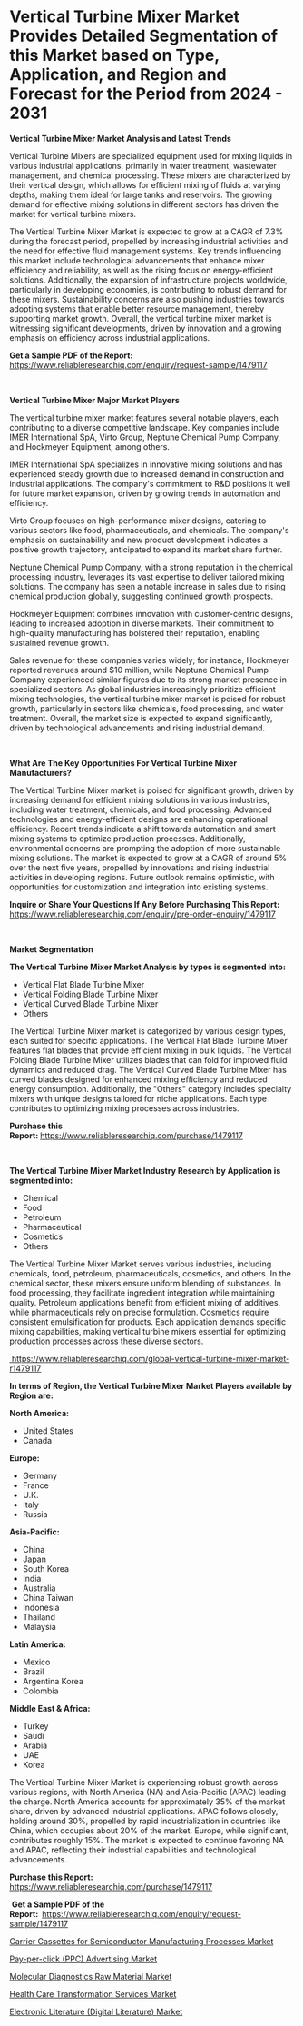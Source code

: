 <p><h1>Vertical Turbine Mixer Market Provides Detailed Segmentation of this Market based on Type, Application, and Region and Forecast for the Period from 2024 - 2031</h1></p><p><strong>Vertical Turbine Mixer Market Analysis and Latest Trends</strong></p>
<p><p>Vertical Turbine Mixers are specialized equipment used for mixing liquids in various industrial applications, primarily in water treatment, wastewater management, and chemical processing. These mixers are characterized by their vertical design, which allows for efficient mixing of fluids at varying depths, making them ideal for large tanks and reservoirs. The growing demand for effective mixing solutions in different sectors has driven the market for vertical turbine mixers.</p><p>The Vertical Turbine Mixer Market is expected to grow at a CAGR of 7.3% during the forecast period, propelled by increasing industrial activities and the need for effective fluid management systems. Key trends influencing this market include technological advancements that enhance mixer efficiency and reliability, as well as the rising focus on energy-efficient solutions. Additionally, the expansion of infrastructure projects worldwide, particularly in developing economies, is contributing to robust demand for these mixers. Sustainability concerns are also pushing industries towards adopting systems that enable better resource management, thereby supporting market growth. Overall, the vertical turbine mixer market is witnessing significant developments, driven by innovation and a growing emphasis on efficiency across industrial applications.</p></p>
<p><strong>Get a Sample PDF of the Report:&nbsp;</strong> <a href="https://www.reliableresearchiq.com/enquiry/request-sample/1479117?utm_campaign=1087&utm_medium=2&utm_source=Github&utm_content=ia&utm_term=09122024&utm_id=vertical-turbine-mixer">https://www.reliableresearchiq.com/enquiry/request-sample/1479117</a></p>
<p>&nbsp;</p>
<p><strong>Vertical Turbine Mixer Major Market Players</strong></p>
<p><p>The vertical turbine mixer market features several notable players, each contributing to a diverse competitive landscape. Key companies include IMER International SpA, Virto Group, Neptune Chemical Pump Company, and Hockmeyer Equipment, among others. </p><p>IMER International SpA specializes in innovative mixing solutions and has experienced steady growth due to increased demand in construction and industrial applications. The company's commitment to R&D positions it well for future market expansion, driven by growing trends in automation and efficiency.</p><p>Virto Group focuses on high-performance mixer designs, catering to various sectors like food, pharmaceuticals, and chemicals. The company's emphasis on sustainability and new product development indicates a positive growth trajectory, anticipated to expand its market share further.</p><p>Neptune Chemical Pump Company, with a strong reputation in the chemical processing industry, leverages its vast expertise to deliver tailored mixing solutions. The company has seen a notable increase in sales due to rising chemical production globally, suggesting continued growth prospects.</p><p>Hockmeyer Equipment combines innovation with customer-centric designs, leading to increased adoption in diverse markets. Their commitment to high-quality manufacturing has bolstered their reputation, enabling sustained revenue growth.</p><p>Sales revenue for these companies varies widely; for instance, Hockmeyer reported revenues around $10 million, while Neptune Chemical Pump Company experienced similar figures due to its strong market presence in specialized sectors. As global industries increasingly prioritize efficient mixing technologies, the vertical turbine mixer market is poised for robust growth, particularly in sectors like chemicals, food processing, and water treatment. Overall, the market size is expected to expand significantly, driven by technological advancements and rising industrial demand.</p></p>
<p>&nbsp;</p>
<p><strong>What Are The Key Opportunities For Vertical Turbine Mixer Manufacturers?</strong></p>
<p><p>The Vertical Turbine Mixer market is poised for significant growth, driven by increasing demand for efficient mixing solutions in various industries, including water treatment, chemicals, and food processing. Advanced technologies and energy-efficient designs are enhancing operational efficiency. Recent trends indicate a shift towards automation and smart mixing systems to optimize production processes. Additionally, environmental concerns are prompting the adoption of more sustainable mixing solutions. The market is expected to grow at a CAGR of around 5% over the next five years, propelled by innovations and rising industrial activities in developing regions. Future outlook remains optimistic, with opportunities for customization and integration into existing systems.</p></p>
<p><strong>Inquire or Share Your Questions If Any Before Purchasing This Report:</strong> <a href="https://www.reliableresearchiq.com/enquiry/pre-order-enquiry/1479117?utm_campaign=1087&utm_medium=2&utm_source=Github&utm_content=ia&utm_term=09122024&utm_id=vertical-turbine-mixer">https://www.reliableresearchiq.com/enquiry/pre-order-enquiry/1479117</a></p>
<p>&nbsp;</p>
<p><strong>Market Segmentation</strong></p>
<p><strong>The Vertical Turbine Mixer Market Analysis by types is segmented into:</strong></p>
<p><ul><li>Vertical Flat Blade Turbine Mixer</li><li>Vertical Folding Blade Turbine Mixer</li><li>Vertical Curved Blade Turbine Mixer</li><li>Others</li></ul></p>
<p><p>The Vertical Turbine Mixer market is categorized by various design types, each suited for specific applications. The Vertical Flat Blade Turbine Mixer features flat blades that provide efficient mixing in bulk liquids. The Vertical Folding Blade Turbine Mixer utilizes blades that can fold for improved fluid dynamics and reduced drag. The Vertical Curved Blade Turbine Mixer has curved blades designed for enhanced mixing efficiency and reduced energy consumption. Additionally, the "Others" category includes specialty mixers with unique designs tailored for niche applications. Each type contributes to optimizing mixing processes across industries.</p></p>
<p><strong>Purchase this Report:&nbsp;</strong><a href="https://www.reliableresearchiq.com/purchase/1479117?utm_campaign=1087&utm_medium=2&utm_source=Github&utm_content=ia&utm_term=09122024&utm_id=vertical-turbine-mixer">https://www.reliableresearchiq.com/purchase/1479117</a></p>
<p>&nbsp;</p>
<p><strong>The Vertical Turbine Mixer Market Industry Research by Application is segmented into:</strong></p>
<p><ul><li>Chemical</li><li>Food</li><li>Petroleum</li><li>Pharmaceutical</li><li>Cosmetics</li><li>Others</li></ul></p>
<p><p>The Vertical Turbine Mixer Market serves various industries, including chemicals, food, petroleum, pharmaceuticals, cosmetics, and others. In the chemical sector, these mixers ensure uniform blending of substances. In food processing, they facilitate ingredient integration while maintaining quality. Petroleum applications benefit from efficient mixing of additives, while pharmaceuticals rely on precise formulation. Cosmetics require consistent emulsification for products. Each application demands specific mixing capabilities, making vertical turbine mixers essential for optimizing production processes across these diverse sectors.</p></p>
<p><a href="https://www.reliableresearchiq.com/global-vertical-turbine-mixer-market-r1479117?utm_campaign=1087&utm_medium=2&utm_source=Github&utm_content=ia&utm_term=09122024&utm_id=vertical-turbine-mixer">&nbsp;https://www.reliableresearchiq.com/global-vertical-turbine-mixer-market-r1479117</a></p>
<p><strong>In terms of Region, the Vertical Turbine Mixer Market Players available by Region are:</strong></p>
<p>
    <p> <strong> North America: </strong>
        <ul>
            <li>United States</li>
            <li>Canada</li>
        </ul>
        </p> 
    <p> <strong> Europe: </strong>
        <ul>
            <li>Germany</li>
            <li>France</li>
            <li>U.K.</li>
            <li>Italy</li>
            <li>Russia</li>
        </ul>
        </p> 
    <p> <strong> Asia-Pacific: </strong>
        <ul>
            <li>China</li>
            <li>Japan</li>
            <li>South Korea</li>
            <li>India</li>
            <li>Australia</li>
            <li>China Taiwan</li>
            <li>Indonesia</li>
            <li>Thailand</li>
            <li>Malaysia</li>
        </ul>
        </p> 
    <p> <strong> Latin America: </strong>
        <ul>
            <li>Mexico</li>
            <li>Brazil</li>
            <li>Argentina Korea</li>
            <li>Colombia</li>
        </ul>
        </p> 
    <p> <strong> Middle East & Africa: </strong>
        <ul>
            <li>Turkey</li>
            <li>Saudi</li>
            <li>Arabia</li>
            <li>UAE</li>
            <li>Korea</li>
        </ul>
    </p>
    </p>
<p><p>The Vertical Turbine Mixer Market is experiencing robust growth across various regions, with North America (NA) and Asia-Pacific (APAC) leading the charge. North America accounts for approximately 35% of the market share, driven by advanced industrial applications. APAC follows closely, holding around 30%, propelled by rapid industrialization in countries like China, which occupies about 20% of the market. Europe, while significant, contributes roughly 15%. The market is expected to continue favoring NA and APAC, reflecting their industrial capabilities and technological advancements.</p></p>
<p><strong>Purchase this Report: </strong><a href="https://www.reliableresearchiq.com/purchase/1479117?utm_campaign=1087&utm_medium=2&utm_source=Github&utm_content=ia&utm_term=09122024&utm_id=vertical-turbine-mixer">https://www.reliableresearchiq.com/purchase/1479117</a></p>
<p>&nbsp;<strong>Get a Sample PDF of the Report:&nbsp;&nbsp;</strong><a href="https://www.reliableresearchiq.com/enquiry/request-sample/1479117?utm_campaign=1087&utm_medium=2&utm_source=Github&utm_content=ia&utm_term=09122024&utm_id=vertical-turbine-mixer">https://www.reliableresearchiq.com/enquiry/request-sample/1479117</a></p>
<p><strong></strong></p>
<p><p><a href="https://www.linkedin.com/pulse/futur-trend-quest-sl8ue?utm_campaign=1087&utm_medium=2&utm_source=Github&utm_content=ia&utm_term=09122024&utm_id=vertical-turbine-mixer">Carrier Cassettes for Semiconductor Manufacturing Processes Market</a></p><p><a href="https://www.linkedin.com/pulse/pay-per-click-ppc-advertising-market-size-growth-type-application-p7j1f?utm_campaign=1087&utm_medium=2&utm_source=Github&utm_content=ia&utm_term=09122024&utm_id=vertical-turbine-mixer">Pay-per-click (PPC) Advertising Market</a></p><p><a href="https://github.com/ulyssacrayne00231/Market-Research-Report-List-1/blob/main/molecular-diagnostics-raw-material-market.md?utm_campaign=1087&utm_medium=2&utm_source=Github&utm_content=ia&utm_term=09122024&utm_id=vertical-turbine-mixer">Molecular Diagnostics Raw Material Market</a></p><p><a href="https://www.linkedin.com/pulse/global-health-care-transformation-services-144-cagr-forecast-9bvif?utm_campaign=1087&utm_medium=2&utm_source=Github&utm_content=ia&utm_term=09122024&utm_id=vertical-turbine-mixer">Health Care Transformation Services Market</a></p><p><a href="https://www.linkedin.com/pulse/revenue-growth-market-insights-electronic-literature-digital-9jfcf?utm_campaign=1087&utm_medium=2&utm_source=Github&utm_content=ia&utm_term=09122024&utm_id=vertical-turbine-mixer">Electronic Literature (Digital Literature) Market</a></p></p>